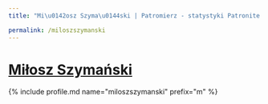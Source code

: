 ```yaml
---
title: "Mi\u0142osz Szyma\u0144ski | Patromierz - statystyki Patronite.pl"

permalink: /miloszszymanski
---
```


# [Miłosz Szymański](https://patronite.pl/miloszszymanski)

{% include profile.md name="miloszszymanski" prefix="m" %}
